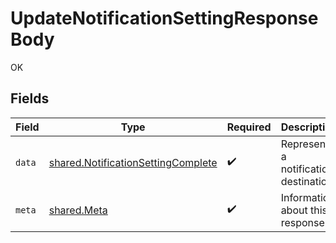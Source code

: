 # UpdateNotificationSettingResponseBody

OK


## Fields

| Field                                                                                    | Type                                                                                     | Required                                                                                 | Description                                                                              |
| ---------------------------------------------------------------------------------------- | ---------------------------------------------------------------------------------------- | ---------------------------------------------------------------------------------------- | ---------------------------------------------------------------------------------------- |
| `data`                                                                                   | [shared.NotificationSettingComplete](../../models/shared/notificationsettingcomplete.md) | :heavy_check_mark:                                                                       | Represents a notification destination.                                                   |
| `meta`                                                                                   | [shared.Meta](../../models/shared/meta.md)                                               | :heavy_check_mark:                                                                       | Information about this response.                                                         |